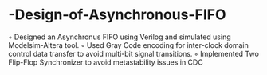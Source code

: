 # -Design-of-Asynchronous-FIFO
◦ Designed an Asynchronus FIFO using Verilog and simulated using Modelsim-Altera tool.
◦ Used Gray Code encoding for inter-clock domain control data transfer to avoid multi-bit signal transitions.
◦ Implemented Two Flip-Flop Synchronizer to avoid metastability issues in CDC
